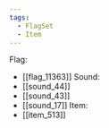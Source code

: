 ```yaml
---
tags:
  - FlagSet
  - Item
---
```

Flag:
- [[flag_11363]]
Sound:
- [[sound_44]]
- [[sound_43]]
- [[sound_17]]
Item:
- [[item_513]]
